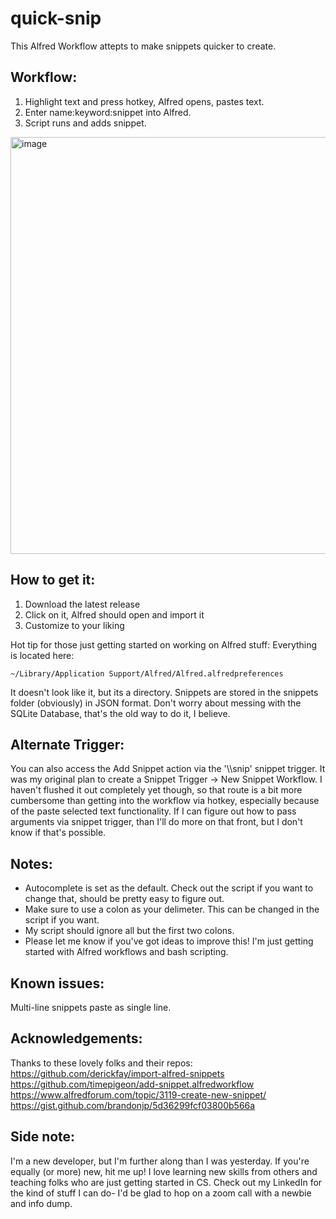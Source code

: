 # quick-snip
This Alfred Workflow attepts to make snippets quicker to create.


## Workflow:
1. Highlight text and press hotkey, Alfred opens, pastes text.
2. Enter name:keyword:snippet into Alfred.
3. Script runs and adds snippet.

<img width="667" alt="image" src="https://user-images.githubusercontent.com/19321892/110838005-d064d700-8256-11eb-9ec9-72094a4101d6.png">


## How to get it:
1. Download the latest release
2. Click on it, Alfred should open and import it
3. Customize to your liking

Hot tip for those just getting started on working on Alfred stuff:
Everything is located here:  

    ~/Library/Application Support/Alfred/Alfred.alfredpreferences
It doesn't look like it, but its a directory. Snippets are stored in the
snippets folder (obviously) in JSON format. Don't worry about messing with
the SQLite Database, that's the old way to do it, I believe.

## Alternate Trigger:
You can also access the Add Snippet action via the '\\\\snip' snippet trigger.
It was my original plan to create a Snippet Trigger -> New Snippet Workflow. 
I haven't flushed it out completely yet though, so that route is a bit more 
cumbersome than getting into the workflow via hotkey, especially because of 
the paste selected text functionality. If I can figure out how to pass 
arguments via snippet trigger, than I'll do more on that front, but I don't 
know if that's possible.

## Notes:
- Autocomplete is set as the default. Check out the script if you want to 
change that, should be pretty easy to figure out.
- Make sure to use a colon as your delimeter. This can be changed in the script if you want.
- My script should ignore all but the first two colons.
- Please let me know if you've got ideas to improve this! I'm just getting
started with Alfred workflows and bash scripting.

## Known issues:
Multi-line snippets paste as single line.

## Acknowledgements:

Thanks to these lovely folks and their repos:  
https://github.com/derickfay/import-alfred-snippets  
https://github.com/timepigeon/add-snippet.alfredworkflow  
https://www.alfredforum.com/topic/3119-create-new-snippet/  
https://gist.github.com/brandonjp/5d36299fcf03800b566a  

## Side note:
I'm a new developer, but I'm further along than I was yesterday. If you're equally
(or more) new, hit me up! I love learning new skills from others and teaching
folks who are just getting started in CS. Check out my LinkedIn for the kind of
stuff I can do- I'd be glad to hop on a zoom call with a newbie and info dump.
